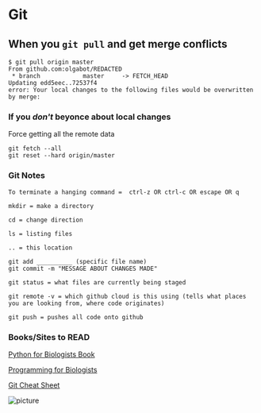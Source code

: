# Git

## When you `git pull` and get merge conflicts

```
$ git pull origin master
From github.com:olgabot/REDACTED
 * branch            master     -> FETCH_HEAD
Updating edd5eec..72537f4
error: Your local changes to the following files would be overwritten by merge:
```

### If you *don't* beyonce about local changes

Force getting all the remote data

```
git fetch --all
git reset --hard origin/master
```
### Git Notes
```
To terminate a hanging command =  ctrl-z OR ctrl-c OR escape OR q

mkdir = make a directory

cd = change direction

ls = listing files

.. = this location

git add __________ (specific file name)
git commit -m "MESSAGE ABOUT CHANGES MADE"

git status = what files are currently being staged

git remote -v = which github cloud is this using (tells what places you are looking from, where code originates)

git push = pushes all code onto github

```
### Books/Sites to READ
[Python for Biologists Book](http://pythonforbiologists.com/)

[Programming for Biologists](http://www.programmingforbiologists.org/)

[Git Cheat Sheet](https://services.github.com/kit/downloads/github-git-cheat-sheet.pdf)

![picture](https://i.imgflip.com/b94g3.jpg)
